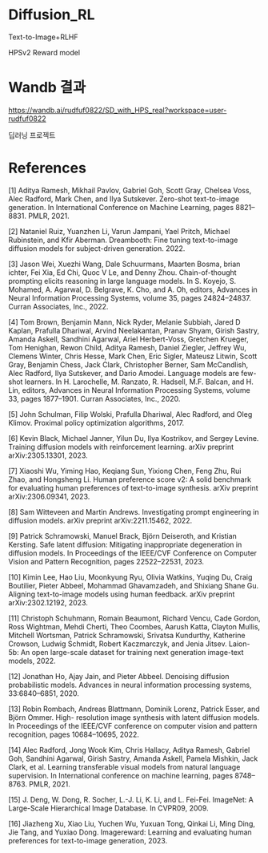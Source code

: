 # Diffusion_RL
Text-to-Image+RLHF

HPSv2 Reward model

# Wandb 결과

https://wandb.ai/rudfuf0822/SD_with_HPS_real?workspace=user-rudfuf0822

딥러닝 프로젝트



# References

[1]	Aditya Ramesh, Mikhail Pavlov, Gabriel Goh, Scott Gray, Chelsea Voss, Alec Radford, Mark Chen, and Ilya Sutskever. Zero-shot text-to-image generation. In International Conference on Machine Learning, pages 8821–8831. PMLR, 2021. 

[2]	Nataniel Ruiz, Yuanzhen Li, Varun Jampani, Yael Pritch, Michael Rubinstein, and Kfir Aberman. Dreambooth: Fine tuning text-to-image diffusion models for subject-driven generation. 2022. 

[3]	Jason Wei, Xuezhi Wang, Dale Schuurmans, Maarten Bosma, brian ichter, Fei Xia, Ed Chi, Quoc V Le, and Denny Zhou. Chain-of-thought prompting elicits reasoning in large language models. In S. Koyejo, S. Mohamed, A. Agarwal, D. Belgrave, K. Cho, and A. Oh, editors, Advances in Neural Information Processing Systems, volume 35, pages 24824–24837. Curran Associates, Inc., 2022.

[4]	Tom Brown, Benjamin Mann, Nick Ryder, Melanie Subbiah, Jared D Kaplan, Prafulla Dhariwal, Arvind Neelakantan, Pranav Shyam, Girish Sastry, Amanda Askell, Sandhini Agarwal, Ariel Herbert-Voss, Gretchen Krueger, Tom Henighan, Rewon Child, Aditya Ramesh, Daniel Ziegler, Jeffrey Wu, Clemens Winter, Chris Hesse, Mark Chen, Eric Sigler, Mateusz Litwin, Scott Gray, Benjamin Chess, Jack Clark, Christopher Berner, Sam McCandlish, Alec Radford, Ilya Sutskever, and Dario Amodei. Language models are few-shot learners. In H. Larochelle,
M. Ranzato, R. Hadsell, M.F. Balcan, and H. Lin, editors, Advances in Neural Information Processing Systems, volume 33, pages 1877–1901. Curran Associates, Inc., 2020.

[5]	John Schulman, Filip Wolski, Prafulla Dhariwal, Alec Radford, and Oleg Klimov. Proximal policy optimization algorithms, 2017.

[6]	Kevin Black, Michael Janner, Yilun Du, Ilya Kostrikov, and Sergey Levine. Training diffusion models with reinforcement learning. arXiv preprint arXiv:2305.13301, 2023.

[7]	Xiaoshi Wu, Yiming Hao, Keqiang Sun, Yixiong Chen, Feng Zhu, Rui Zhao, and Hongsheng Li. Human preference score v2: A solid benchmark for evaluating human preferences of text-to-image synthesis. arXiv preprint arXiv:2306.09341, 2023.

[8]	Sam Witteveen and Martin Andrews. Investigating prompt engineering in diffusion models.
arXiv preprint arXiv:2211.15462, 2022.

[9]	Patrick Schramowski, Manuel Brack, Björn Deiseroth, and Kristian Kersting. Safe latent diffusion: Mitigating inappropriate degeneration in diffusion models. In Proceedings of the IEEE/CVF Conference on Computer Vision and Pattern Recognition, pages 22522–22531, 2023.

[10]	Kimin Lee, Hao Liu, Moonkyung Ryu, Olivia Watkins, Yuqing Du, Craig Boutilier, Pieter Abbeel, Mohammad Ghavamzadeh, and Shixiang Shane Gu. Aligning text-to-image models using human feedback. arXiv preprint arXiv:2302.12192, 2023.

[11]	Christoph Schuhmann, Romain Beaumont, Richard Vencu, Cade Gordon, Ross Wightman, Mehdi Cherti, Theo Coombes, Aarush Katta, Clayton Mullis, Mitchell Wortsman, Patrick Schramowski, Srivatsa Kundurthy, Katherine Crowson, Ludwig Schmidt, Robert Kaczmarczyk, and Jenia Jitsev. Laion-5b: An open large-scale dataset for training next generation image-text models, 2022.

[12]	Jonathan Ho, Ajay Jain, and Pieter Abbeel. Denoising diffusion probabilistic models. Advances in neural information processing systems, 33:6840–6851, 2020.

[13]	Robin Rombach, Andreas Blattmann, Dominik Lorenz, Patrick Esser, and Björn Ommer. High- resolution image synthesis with latent diffusion models. In Proceedings of the IEEE/CVF conference on computer vision and pattern recognition, pages 10684–10695, 2022.

[14]	Alec Radford, Jong Wook Kim, Chris Hallacy, Aditya Ramesh, Gabriel Goh, Sandhini Agarwal, Girish Sastry, Amanda Askell, Pamela Mishkin, Jack Clark, et al. Learning transferable visual models from natural language supervision. In International conference on machine learning, pages 8748–8763. PMLR, 2021.  

[15]	J. Deng, W. Dong, R. Socher, L.-J. Li, K. Li, and L. Fei-Fei. ImageNet: A Large-Scale Hierarchical Image Database. In CVPR09, 2009.

[16]	Jiazheng Xu, Xiao Liu, Yuchen Wu, Yuxuan Tong, Qinkai Li, Ming Ding, Jie Tang, and Yuxiao Dong. Imagereward: Learning and evaluating human preferences for text-to-image generation, 2023.
